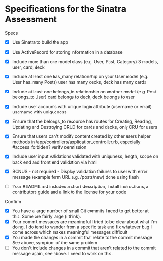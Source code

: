 # Specifications for the Sinatra Assessment

Specs:
- [x] Use Sinatra to build the app
- [x] Use ActiveRecord for storing information in a database
- [x] Include more than one model class (e.g. User, Post, Category)
			3 models, user, card, deck

- [x] Include at least one has_many relationship on your User model (e.g. User has_many Posts)
			user has many decks, deck has many cards

- [x] Include at least one belongs_to relationship on another model (e.g. Post belongs_to User)
			card belongs to deck, deck belongs to user

- [x] Include user accounts with unique login attribute (username or email)
			username with uniqueness

- [x] Ensure that the belongs_to resource has routes for Creating, Reading, Updating and Destroying
			CRUD for cards and decks, only CRU for users

- [x] Ensure that users can't modify content created by other users
			helper methods in /app/controllers/application_controller.rb, especially #access_forbiden? verify permission

- [x] Include user input validations
			validated with uniquness, length, scope on back end and front end validation via html

- [x] BONUS - not required - Display validation failures to user with error message (example form URL e.g. /posts/new)
			done using flash

- [ ] Your README.md includes a short description, install instructions, a contributors guide and a link to the license for your code

Confirm
- [x] You have a large number of small Git commits
			I need to get better at this.  Some are fairly large (i think).
- [x] Your commit messages are meaningful
			I tried to be clear about what I'm doing.  I do tend to wander from a specific task and fix whatever bug I come across which makes meaningful messages difficult
- [x] You made the changes in a commit that relate to the commit message
			See above, symptom of the same problem
- [ ] You don't include changes in a commit that aren't related to the commit message
			again, see above.  I need to work on this.
